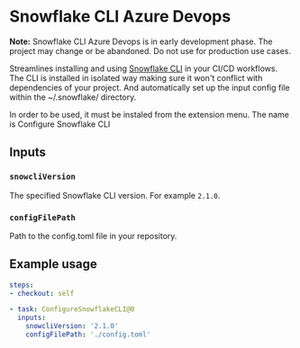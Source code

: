 # Snowflake CLI Azure Devops

**Note:** Snowflake CLI Azure Devops is in early development phase. The project may change or be abandoned. Do not use for production use cases.

Streamlines installing and using [Snowflake CLI](https://docs.snowflake.com/developer-guide/snowflake-cli-v2/index) in your CI/CD workflows. The CLI is installed in isolated way making sure it won't conflict with dependencies of your project. And automatically set up the input config file within the ~/.snowflake/ directory.

In order to be used, it must be instaled from the extension menu.
The name is Configure Snowflake CLI

## Inputs

### `snowcliVersion`

The specified Snowflake CLI version. For example `2.1.0`.


### `configFilePath`

Path to the config.toml file in your repository.


## Example usage

```yaml
steps:
- checkout: self

- task: ConfigureSnowflakeCLI@0
  inputs:
    snowcliVersion: '2.1.0'
    configFilePath: './config.toml'
```